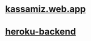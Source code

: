 # [kassamiz.web.app](https://kassamiz.web.app/)
# [heroku-backend](https://sypos.herokuapp.com/api/products/getproducts)